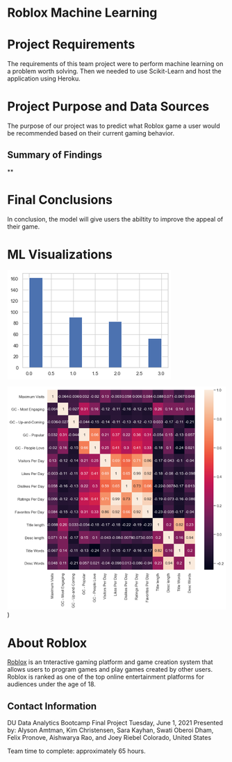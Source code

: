 # Roblox Machine Learning

# Project Requirements 
The requirements of this team project were to perform machine learning on a problem worth solving.  Then we needed to use Scikit-Learn and host the application using Heroku.

# Project Purpose and Data Sources
The purpose of our project was to predict what Roblox game a user would be recommended based on their current gaming behavior.  

## Summary of Findings
**

# Final Conclusions
In conclusion, the model will give users the abiltity to improve the appeal of their game.

# ML Visualizations
![final_awards_distribution](/static/Images/final_awards_distribution.png)

![final_correlation_heatmap](/static/Images/final_correlation_heatmap.png))

# About Roblox
[Roblox](https://www.roblox.com/) is an tnteractive gaming platform and game creation system that allows users to program games and play games created by other users.  Roblox is ranked as one of the top online entertainment platforms for audiences under the age of 18.

## Contact Information

DU Data Analytics Bootcamp
Final Project
Tuesday, June 1, 2021
Presented by: Alyson Amtman, Kim Christensen, Sara Kayhan, Swati Oberoi Dham, Felix Pronove, Aishwarya Rao, and Joey Riebel
Colorado, United States

Team time to complete: approximately 65 hours.
